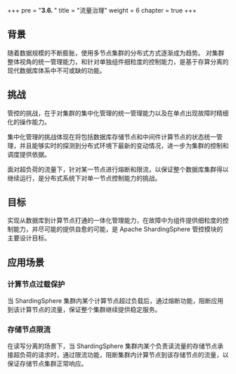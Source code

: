 +++
pre = "<b>3.6. </b>"
title = "流量治理"
weight = 6
chapter = true
+++

## 背景

随着数据规模的不断膨胀，使用多节点集群的分布式方式逐渐成为趋势。
对集群整体视角的统一管理能力，和针对单独组件细粒度的控制能力，是基于存算分离的现代数据库体系中不可或缺的功能。

## 挑战

管控的挑战，在于对集群的集中化管理的统一管理能力以及在单点出现故障时精细化的操作能力。

集中化管理的挑战体现在将包括数据库存储节点和中间件计算节点的状态统一管理，并且能够实时的探测到分布式环境下最新的变动情况，进一步为集群的控制和调度提供依据。

面对超负荷的流量下，针对某一节点进行熔断和限流，以保证整个数据库集群得以继续运行，是分布式系统下对单一节点控制能力的挑战。

## 目标

实现从数据库到计算节点打通的一体化管理能力，在故障中为组件提供细粒度的控制能力，并尽可能的提供自愈的可能，是 Apache ShardingSphere 管控模块的主要设计目标。

## 应用场景

### 计算节点过载保护

当 ShardingSphere 集群内某个计算节点超过负载后，通过熔断功能，阻断应用到该计算节点的流量，保证整个集群继续提供稳定服务。

### 存储节点限流

在读写分离的场景下，当 ShardingSphere 集群内某个负责读流量的存储节点承接超负荷的请求时，通过限流功能，阻断集群内计算节点到该存储节点的流量，以保证存储节点集群正常响应。
